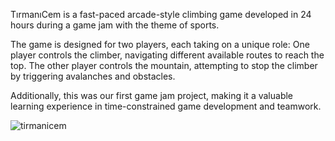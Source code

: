 TırmanıCem is a fast-paced arcade-style climbing game developed in 24 hours during a game jam with the theme of sports. 

The game is designed for two players, each taking on a unique role:
One player controls the climber, navigating different available routes to reach the top.
The other player controls the mountain, attempting to stop the climber by triggering avalanches and obstacles.

Additionally, this was our first game jam project, making it a valuable learning experience in time-constrained game development and teamwork.

![tirmanicem](https://github.com/user-attachments/assets/4a86e078-9a7b-4b75-b12d-6ed4257d7972)
